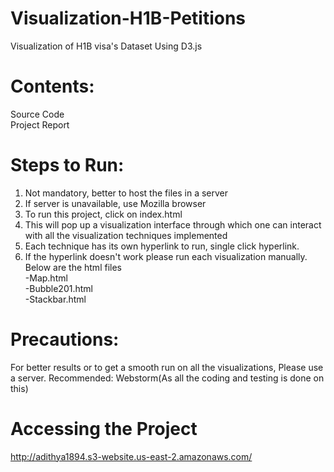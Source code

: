 # Visualization-H1B-Petitions
Visualization of H1B visa's Dataset Using D3.js

# Contents:

Source Code  
Project Report

# Steps to Run:

1) Not mandatory, better to host the files in a server 
2) If server is unavailable, use Mozilla browser
3) To run this project, click on index.html
4) This will pop up a visualization interface through which one can interact with all the visualization techniques implemented
5) Each technique has its own hyperlink to run, single click hyperlink.
6) If the hyperlink doesn't work please run each visualization manually. Below are the html files  
		-Map.html  
		-Bubble201.html  
		-Stackbar.html  

# Precautions:

For better results or to get a smooth run on all the visualizations, Please use a server. 
Recommended: Webstorm(As all the coding and testing is done on this)

# Accessing the Project

http://adithya1894.s3-website.us-east-2.amazonaws.com/

